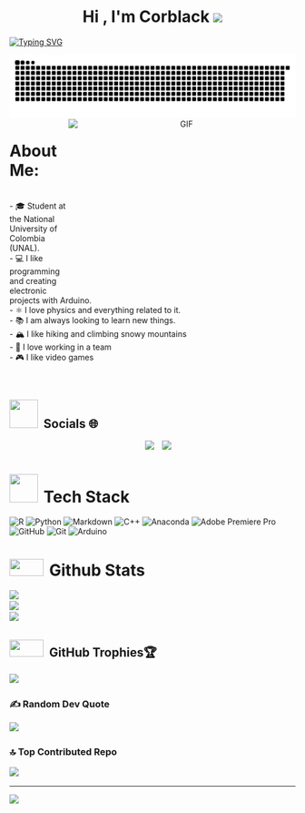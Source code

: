 <h1 align="center">Hi , I'm Corblack <img src="https://media.giphy.com/media/hvRJCLFzcasrR4ia7z/giphy.gif" width="35"></h1>

<a href="https://git.io/typing-svg"><img src="https://readme-typing-svg.demolab.com?font=Fira+Code&weight=500&pause=1000&color=18546E&background=FFFFFF00&width=435&lines=inventor+and+researcher;Data+Scientist+and+analyst;Knowledge+explorer+and+Autodidact;Passionate+about+learning;nicortesiv%40gmail.com" alt="Typing SVG" /></a>

<picture>
  <source media="(prefers-color-scheme: dark)" srcset="https://raw.githubusercontent.com/Corblack-XXIV/Corblack-XXIV/output/github-contribution-grid-snake-dark.svg">
  <source media="(prefers-color-scheme: light)" srcset="https://raw.githubusercontent.com/Corblack-XXIV/Corblack-XXIV/output/github-contribution-grid-snake.svg">
  <img alt="github contribution grid snake animation" src="https://raw.githubusercontent.com/Corblack-XXIV/Corblack-XXIV/output/github-contribution-grid-snake.svg">
</picture>

<a target="_blank" align="center">
  <img align="right" top="500" height="300" width="400" alt="GIF" src="https://media.giphy.com/media/SWoSkN6DxTszqIKEqv/giphy.gif">
</a>

# About Me:
<br>- 🎓 Student at the National University of Colombia (UNAL).<br>- 💻 I like programming and creating electronic projects with Arduino.<br>- ⚛️ I love physics and everything related to it.<br>- 📚 I am always looking to learn new things.<br>- 🏔️ I like hiking and climbing snowy mountains<br>- 🤝 I love working in a team<br>- 🎮 I like video games

<img src="https://komarev.com/ghpvc/?username=condorcoders&style=flat-square&color=blue" alt=""/>

## <img src="https://media4.giphy.com/media/v1.Y2lkPTc5MGI3NjExc2JlbjBhaXkxczEzcGU0MjBoZXZqcnBzaWUxNmczaXZkMXF2dzA1MyZlcD12MV9pbnRlcm5hbF9naWZfYnlfaWQmY3Q9Zw/E6Ws7Z28QImKSeEeRo/giphy.gif" width="50" height="50" style="margin-right: 10px;">Socials 🌐</h3>

<div align="center"  class="icons-social" style="margin-left: 10px;">
    <a style="margin-left: 10px;"  target="_blank" href="https://www.linkedin.com/in/nicortesiv">
	   <img src="https://img.shields.io/badge/LinkedIn-blue?style=for-the-badge&logo=linkedin&logoColor=white"></a>
  <a style="margin-left: 10px;"  target="_blank" href="https://www.instagram.com/corblack.donuts/">
	   <img src="https://img.shields.io/badge/Instagram-%23E4405F.svg?style=for-the-badge&logo=Instagram&logoColor=white"></a>
</div>





# <img src="https://media3.giphy.com/media/v1.Y2lkPTc5MGI3NjExd29lY2cwNjJwZ3Jxbnk5bTA5bWtubDEzdjVpaWdidWdxeDluZXMzbiZlcD12MV9pbnRlcm5hbF9naWZfYnlfaWQmY3Q9Zw/hENDkVRxKsctCpuAun/giphy.gif" width="50" height="50" style="margin-right: 10px;">Tech Stack</h3>
![R](https://img.shields.io/badge/r-%23276DC3.svg?style=for-the-badge&logo=r&logoColor=white) ![Python](https://img.shields.io/badge/python-3670A0?style=for-the-badge&logo=python&logoColor=ffdd54) ![Markdown](https://img.shields.io/badge/markdown-%23000000.svg?style=for-the-badge&logo=markdown&logoColor=white) ![C++](https://img.shields.io/badge/c++-%2300599C.svg?style=for-the-badge&logo=c%2B%2B&logoColor=white) ![Anaconda](https://img.shields.io/badge/Anaconda-%2344A833.svg?style=for-the-badge&logo=anaconda&logoColor=white) ![Adobe Premiere Pro](https://img.shields.io/badge/Adobe%20Premiere%20Pro-9999FF.svg?style=for-the-badge&logo=Adobe%20Premiere%20Pro&logoColor=white) ![GitHub](https://img.shields.io/badge/github-%23121011.svg?style=for-the-badge&logo=github&logoColor=white) ![Git](https://img.shields.io/badge/git-%23F05033.svg?style=for-the-badge&logo=git&logoColor=white) ![Arduino](https://img.shields.io/badge/-Arduino-00979D?style=for-the-badge&logo=Arduino&logoColor=white)
# <img src="https://media.giphy.com/media/iY8CRBdQXODJSCERIr/giphy.gif" width="60" height="30" style="margin-right: 10px;">Github Stats</h3>

![](https://github-readme-stats.vercel.app/api?username=Corblack-XXIV&theme=noctis_minimus&hide_border=false&include_all_commits=true&count_private=false)<br/>
![](https://nirzak-streak-stats.vercel.app/?user=Corblack-XXIV&theme=noctis_minimus&hide_border=false)<br/>
![](https://github-readme-stats.vercel.app/api/top-langs/?username=Corblack-XXIV&theme=noctis_minimus&hide_border=false&include_all_commits=true&count_private=false&layout=compact)

## <img src="https://media3.giphy.com/media/v1.Y2lkPTc5MGI3NjExM3hwdXl0NHFjOTFiOWhkMTA4czR3b2t5eW12MzRjd3Rkb29nd3pkMSZlcD12MV9pbnRlcm5hbF9naWZfYnlfaWQmY3Q9Zw/dtVSgVNaXXGIJLnYAz/giphy.gif" width="60" height="30" style="margin-right: 10px;">GitHub Trophies🏆</h3>

![](https://github-profile-trophy.vercel.app/?username=Corblack-XXIV&theme=noctis_minimus&no-frame=false&no-bg=true&margin-w=4)

### ✍️ Random Dev Quote
![](https://quotes-github-readme.vercel.app/api?type=horizontal&theme=tokyonight)

### 🔝 Top Contributed Repo
![](https://github-contributor-stats.vercel.app/api?username=Corblack-XXIV&limit=5&theme=noctis_minimus&combine_all_yearly_contributions=true)

---
[![](https://visitcount.itsvg.in/api?id=Corblack-XXIV&icon=5&color=8)](https://visitcount.itsvg.in)

<!-- Proudly created with GPRM ( https://gprm.itsvg.in ) -->

<!---
Corblack-XXIV/Corblack-XXIV is a ✨ special ✨ repository because its `README.md` (this file) appears on your GitHub profile.
You can click the Preview link to take a look at your changes.
--->
